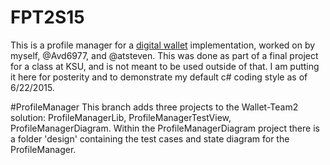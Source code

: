 # FPT2S15
This is a profile manager for a [digital wallet](http://infolab.stanford.edu/~daswani/wallets/) implementation, worked on by myself, @Avd6977, and @atsteven. This was done as part of a final project for a class at KSU, and is not meant to be used outside of that. I am putting it here for posterity and to demonstrate my default c# coding style as of 6/22/2015.

#ProfileManager
This branch adds three projects to the Wallet-Team2 solution: ProfileManagerLib, ProfileManagerTestView, ProfileManagerDiagram. Within the ProfileManagerDiagram project there is a folder 'design' containing the test cases and state diagram for the ProfileManager.

